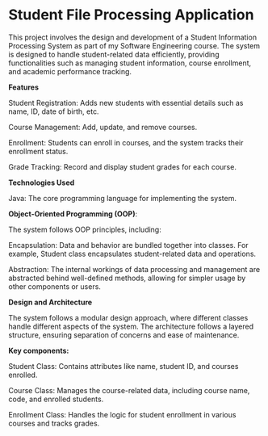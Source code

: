# Student File Processing Application
This project involves the design and development of a Student Information Processing System as part of my Software Engineering course. The system is designed to handle student-related data efficiently, providing functionalities such as managing student information, course enrollment, and academic performance tracking.

**Features**

Student Registration: Adds new students with essential details such as name, ID, date of birth, etc.

Course Management: Add, update, and remove courses.

Enrollment: Students can enroll in courses, and the system tracks their enrollment status.

Grade Tracking: Record and display student grades for each course.

**Technologies Used**

Java: The core programming language for implementing the system.

**Object-Oriented Programming (OOP)**: 

The system follows OOP principles, including:

Encapsulation: Data and behavior are bundled together into classes. For example, Student class encapsulates student-related data and operations.

Abstraction: The internal workings of data processing and management are abstracted behind well-defined methods, allowing for simpler usage by other components or users.

**Design and Architecture**

The system follows a modular design approach, where different classes handle different aspects of the system. The architecture follows a layered structure, ensuring separation of concerns and ease of maintenance.

**Key components:**

Student Class: Contains attributes like name, student ID, and courses enrolled.

Course Class: Manages the course-related data, including course name, code, and enrolled students.

Enrollment Class: Handles the logic for student enrollment in various courses and tracks grades.
